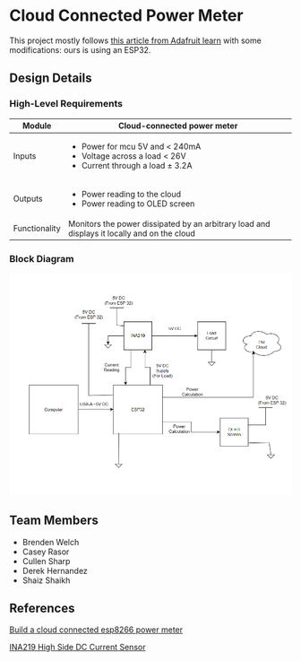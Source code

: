 # Cloud Connected Power Meter

This project mostly follows [this article from Adafruit learn] with some modifications: ours is using an ESP32.

[this article from Adafruit learn]: https://learn.adafruit.com/build-a-cloud-connected-esp8266-power-meter

## Design Details

### High-Level Requirements
| Module | Cloud-connected power meter |
| --- | ---|
| Inputs | <ul><li>Power for mcu 5V and < 240mA</li><li>Voltage across a load < 26V</li><li>Current through a load $\pm$ 3.2A</li></ul>|
| Outputs | <ul><li>Power reading to the cloud</li><li>Power reading to OLED screen</li></ul> |
| Functionality| Monitors the power dissipated by an arbitrary load and displays it locally and on the cloud |

### Block Diagram
![L1 Block Diagram](./media/L1_block_diagram.png)

## Team Members

- Brenden Welch
- Casey Rasor
- Cullen Sharp 
- Derek Hernandez
- Shaiz Shaikh

## References

[Build a cloud connected esp8266 power meter](https://learn.adafruit.com/build-a-cloud-connected-esp8266-power-meter)

[INA219 High Side DC Current Sensor](https://www.adafruit.com/product/904)